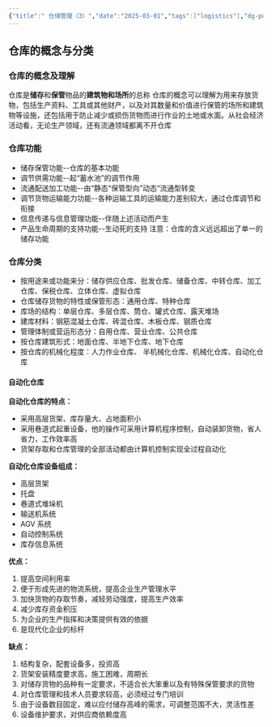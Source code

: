 ```yaml
---
{"title":" 仓储管理（3）","date":"2025-03-01","tags":["logistics"],"dg-publish":true,"permalink":"/jask/input///3/","dgPassFrontmatter":true}
---
```


## 仓库的概念与分类
### 仓库的概念及理解
仓库是**储存**和**保管**物品的**建筑物和场所**的总称
仓库的概念可以理解为用来存放货物，包括生产资料、工具或其他财产，以及对其数量和价值进行保管的场所和建筑物等设施，还包括用于防止减少或损伤货物而进行作业的土地或水面。从社会经济活动看，无论生产领域，还有流通领域都离不开仓库

### 仓库功能
- 储存保管功能--仓库的基本功能
- 调节供需功能--起“蓄水池”的调节作用
- 流通配送加工功能--由“静态“保管型向”动态“流通型转变
- 调节货物运输能力功能--各种运输工具的运输能力差别较大，通过仓库调节和衔接
- 信息传递与信息管理功能--伴随上述活动而产生
- 产品生命周期的支持功能--生动死的支持
注意：仓库的含义远远超出了单一的储存功能

### 仓库分类
- 按用途来或功能来分：储存供应仓库、批发仓库、储备仓库、中转仓库、加工仓库、保税仓库、立体仓库、虚拟仓库
- 仓库储存货物的特性或保管形态：通用仓库、特种仓库
- 库场的结构：单层仓库、多层仓库、筒仓、罐式仓库、露天堆场
- 建库材料：钢筋混凝土仓库、砖混仓库、木板仓库、钢质仓库
- 管理体制或营运形态分：自用仓库、营业仓库、公共仓库
- 按仓库建筑形式：地面仓库、半地下仓库、地下仓库
- 按仓库的机械化程度：人力作业仓库、 半机械化仓库、机械化仓库、自动化仓库
#### 自动化仓库
**自动化仓库的特点：**
- 采用高层货架、库存量大、占地面积小
- 采用巷道式起重设备，他的操作可采用计算机程序控制，自动装卸货物，省人省力，工作效率高
- 货架存取和仓库管理的全部活动都由计算机控制实现全过程自动化

**自动化仓库设备组成：**
- 高层货架
- 托盘
- 巷道式堆垛机
- 输送机系统
- AGV 系统
- 自动控制系统
- 库存信息系统

**优点：**
1. 提高空间利用率
2. 便于形成先进的物流系统，提高企业生产管理水平
3. 加快货物的存取节奏，减轻劳动强度，提高生产效率
4. 减少库存资金积压
5. 为企业的生产指挥和决策提供有效的依据
6. 是现代化企业的标杆

**缺点：**
1. 结构复杂，配套设备多，投资高
2. 货架安装精度要求高，施工困难，周期长
3. 对储存货物的品种有一定要求，不适合长大笨重以及有特殊保管要求的货物
4. 对仓库管理和技术人员要求较高，必须经过专门培训
5. 由于设备数目固定，难以应付储存高峰的需求，可调整范围不大，灵活性差
6. 设备维护要求，对供应商依赖度高



